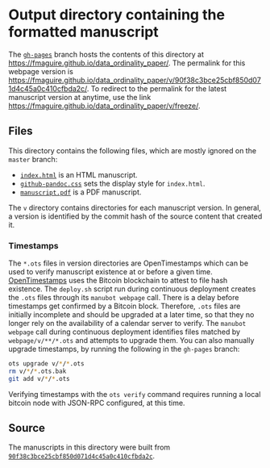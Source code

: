 # Output directory containing the formatted manuscript

The [`gh-pages`](https://github.com/fmaguire/data_ordinality_paper/tree/gh-pages) branch hosts the contents of this directory at https://fmaguire.github.io/data_ordinality_paper/.
The permalink for this webpage version is https://fmaguire.github.io/data_ordinality_paper/v/90f38c3bce25cbf850d071d4c45a0c410cfbda2c/.
To redirect to the permalink for the latest manuscript version at anytime, use the link https://fmaguire.github.io/data_ordinality_paper/v/freeze/.

## Files

This directory contains the following files, which are mostly ignored on the `master` branch:

+ [`index.html`](index.html) is an HTML manuscript.
+ [`github-pandoc.css`](github-pandoc.css) sets the display style for `index.html`.
+ [`manuscript.pdf`](manuscript.pdf) is a PDF manuscript.

The `v` directory contains directories for each manuscript version.
In general, a version is identified by the commit hash of the source content that created it.

### Timestamps

The `*.ots` files in version directories are OpenTimestamps which can be used to verify manuscript existence at or before a given time.
[OpenTimestamps](https://opentimestamps.org/) uses the Bitcoin blockchain to attest to file hash existence.
The `deploy.sh` script run during continuous deployment creates the `.ots` files through its `manubot webpage` call.
There is a delay before timestamps get confirmed by a Bitcoin block.
Therefore, `.ots` files are initially incomplete and should be upgraded at a later time, so that they no longer rely on the availability of a calendar server to verify.
The `manubot webpage` call during continuous deployment identifies files matched by `webpage/v/**/*.ots` and attempts to upgrade them.
You can also manually upgrade timestamps, by running the following in the `gh-pages` branch:

```sh
ots upgrade v/*/*.ots
rm v/*/*.ots.bak
git add v/*/*.ots
```

Verifying timestamps with the `ots verify` command requires running a local bitcoin node with JSON-RPC configured, at this time.

## Source

The manuscripts in this directory were built from
[`90f38c3bce25cbf850d071d4c45a0c410cfbda2c`](https://github.com/fmaguire/data_ordinality_paper/commit/90f38c3bce25cbf850d071d4c45a0c410cfbda2c).
